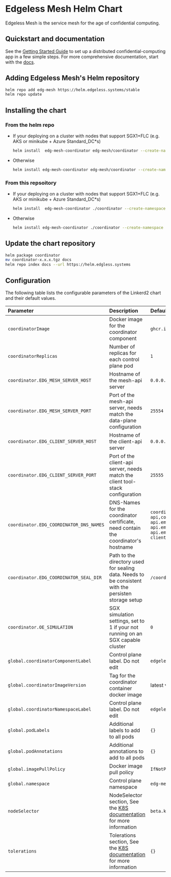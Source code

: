 # Edgeless Mesh Helm Chart

Edgeless Mesh is the service mesh for the age of confidential computing.

## Quickstart and documentation

See the [Getting Started Guide](TODO) to set up a distributed confidential-computing app in a few simple steps. 
For more comprehensive documentation, start with the [docs](TODO).

## Adding Edgeless Mesh's Helm repository

```bash
helm repo add edg-mesh https://helm.edgeless.systems/stable
helm repo update
```

## Installing the chart

### From the helm repo

* If your deploying on a cluster with nodes that support SGX1+FLC (e.g. AKS or minikube + Azure Standard_DC*s)

    ```bash
    helm install  edg-mesh-coordinator edg-mesh/coordinator --create-namespace edg-mesh
    ```

* Otherwise

    ```bash
    helm install edg-mesh-coordinator edg-mesh/coordinator --create-namespace edg-mesh --set coordinator.resources=null --set coordinator.OE_SIMULATION=1 --set tolerations=null
    ```

### From this repsoitory

* If your deploying on a cluster with nodes that support SGX1+FLC (e.g. AKS or minikube + Azure Standard_DC*s)

    ```bash
    helm install  edg-mesh-coordinator ./coordinator --create-namespace edg-mesh
    ```

* Otherwise

    ```bash
    helm install edg-mesh-coordinator ./coordinator --create-namespace edg-mesh --set coordinator.resources=null --set coordinator.OE_SIMULATION=1 --set tolerations=null
    ```

## Update the chart repository

```bash
helm package coordinator
mv coordinator-x.x.x.tgz docs
helm repo index docs --url https://helm.edgless.systems
```


## Configuration

The following table lists the configurable parameters of the Linkerd2 chart and
their default values.

| Parameter                                   | Description                                                                                                                                                                           | Default                              |
|:--------------------------------------------|:--------------------------------------------------------------------------------------------------------------------------------------------------------------------------------------|:-------------------------------------|
| `coordinatorImage`                           | Docker image for the coordinator component                                                                                                                          | `ghcr.io/edgelesssys/coordinator`       |
| `coordinatorReplicas`                        | Number of replicas for each control plane pod                                                                                                                                         | `1`                                  |                              |                             |
| `coordinator.EDG_MESH_SERVER_HOST`           | Hostname of the mesh-api server                                                                                                                                                       | `0.0.0.0` |
| `coordinator.EDG_MESH_SERVER_PORT`           | Port of the mesh-api server, needs match the data-plane configuration                                                                                                                 | `25554` |
| `coordinator.EDG_CLIENT_SERVER_HOST`         | Hostname of the client-api server                                                                                                                                                     | `0.0.0.0` |
| `coordinator.EDG_CLIENT_SERVER_PORT`         | Port of the client-api server, needs match the client tool-stack configuration                                                                                                        | `25555` |
| `coordinator.EDG_COORDINATOR_DNS_NAMES`      | DNS-Names for the coordinator certificate, need contain the coordinator's hostname                                                                                                    | `coordinator-mesh-api,coordinator-client-api,coordinator-mesh-api.emojivoto,coordinator-client-api.emojivoto,coordinator-mesh-api.emojivoto.svc.cluster.local,coordinator-client-api.emojivoto.svc.cluster.local` |
| `coordinator.EDG_COORDINATOR_SEAL_DIR`       | Path to the directory used for sealing data. Needs to be consistent with the persisten storage setup                                                                                  | `/coordinator/data/` |
| `coordinator.OE_SIMULATION`                  | SGX simulation settings, set to 1 if your not running on an SGX capable cluster                                                                                                        | `0` |
| `global.coordinatorComponentLabel`           | Control plane label. Do not edit                                                                                                                                                      | `edgeless.systems/control-plane-component` |
| `global.coordinatorImageVersion`             | Tag for the coordinator container docker image                                                                                                                                         | latest version                       |
| `global.coordinatorNamespaceLabel`           | Control plane label. Do not edit                                                                                                                                                      | `edgeless.systems/control-plane-ns`        |                                                                                                                                    |                                 |
| `global.podLabels`                          | Additional labels to add to all pods                                                                                                                                                  | `{}`                                 |
| `global.podAnnotations`                     | Additional annotations to add to all pods                                                                                                                                             | `{}`                                 |                    |
| `global.imagePullPolicy`                    | Docker image pull policy                                                                                                                                                              | `IfNotPresent`                       |                     |
| `global.namespace`                          | Control plane namespace                                                                                                                                                               | `edg-mesh`                            |
| `nodeSelector`                        | NodeSelector section, See the [K8S documentation](https://kubernetes.io/docs/concepts/configuration/assign-pod-node/#nodeselector) for more information                                   | `beta.kubernetes.io/os: linux`                                 |
| `tolerations`                        | Tolerations section, See the [K8S documentation](https://kubernetes.io/docs/concepts/scheduling-eviction/taint-and-toleration/) for more information                                   | `{}`                                 |